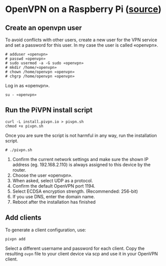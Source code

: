 # OpenVPN on a Raspberry Pi ([source](https://www.kuketz-blog.de/pivpn-raspberry-pi-mit-openvpn-raspberry-pi-teil3/))

## Create an openvpn user

To avoid conflicts with other users, create a new user for the VPN service and set a password for this user. In my case the user is called «openvpn».
```console
# adduser «openvpn»
# passwd «openvpn»
# sudo usermod -a -G sudo «openvpn»
# mkdir /home/«openvpn»
# chown /home/openvpn «openvpn»
# chgrp /home/openvpn «openvpn»
```

Log in as «openvpn».

```console
su - «openvpn»
```

## Run the PiVPN install script

```console
curl -L install.pivpn.io > pivpn.sh
chmod +x pivpn.sh
```

Once you are sure the script is not harmful in any way, run the installation script.

```
# ./pivpn.sh
```

1. Confirm the current network settings and make sure the shown IP address (eg. 192.168.2.110) is always assigned to this device by the router.
2. Choose the user «openvpn».
3. When asked, select UDP as a protocol.
4. Confirm the default OpenVPN port 1194.
5. Select ECDSA encryption strength. (Recommended: 256-bit)
6. If you use DNS, enter the domain name.
7. Reboot after the installation has finished

## Add clients

To generate a client configuration, use:

```console
pivpn add
```

Select a different username and password for each client. Copy the resulting `ovpn` file to your client device via scp and use it in your OpenVPN client.
